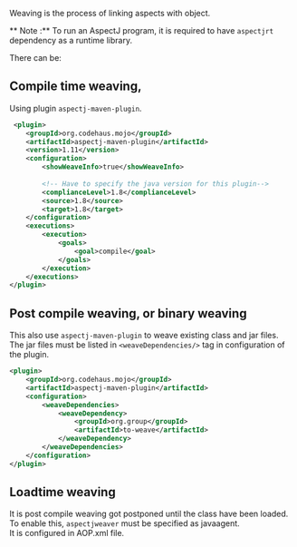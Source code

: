 Weaving is the process of linking aspects with object.

** Note :** To run an AspectJ program, it is required to have `aspectjrt` dependency as a runtime library.

There can be:
## Compile time weaving,
Using plugin `aspectj-maven-plugin`.
```xml
 <plugin>
    <groupId>org.codehaus.mojo</groupId>
    <artifactId>aspectj-maven-plugin</artifactId>
    <version>1.11</version>
    <configuration>
        <showWeaveInfo>true</showWeaveInfo>
        
        <!-- Have to specify the java version for this plugin-->
        <complianceLevel>1.8</complianceLevel>
        <source>1.8</source>
        <target>1.8</target>
    </configuration>
    <executions>
        <execution>
            <goals>
                <goal>compile</goal>
            </goals>
        </execution>
    </executions>
</plugin>
```
## Post compile weaving, or binary weaving
This also use `aspectj-maven-plugin` to weave existing class and jar files.  
The jar files must be listed in `<weaveDependencies/>` tag in configuration of the plugin.

```xml
<plugin>
    <groupId>org.codehaus.mojo</groupId>
    <artifactId>aspectj-maven-plugin</artifactId>
    <configuration>
        <weaveDependencies>
            <weaveDependency>  
                <groupId>org.group</groupId>
                <artifactId>to-weave</artifactId>
            </weaveDependency>
        </weaveDependencies>
    </configuration>
</plugin>
```
## Loadtime weaving
It is post compile weaving got postponed until the class have been loaded.  
To enable this, `aspectjweaver` must be specified as javaagent.  
It is configured in AOP.xml file.